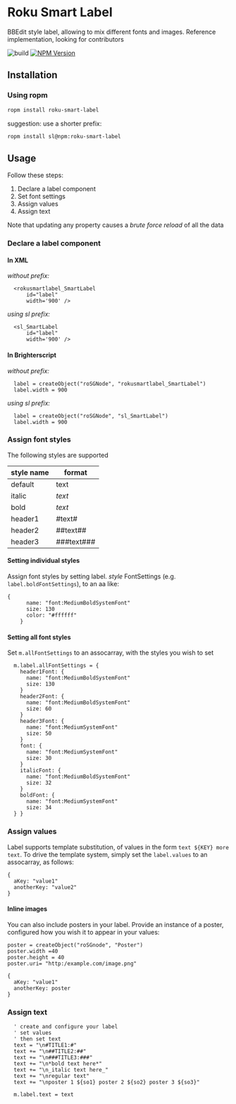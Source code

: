 # Roku Smart Label

BBEdit style label, allowing to mix different fonts and images. Reference implementation, looking for contributors

![build](https://github.com/rokucommunity/roku-smart-label/workflows/build/badge.svg)
[![NPM Version](https://badge.fury.io/js/roku-smart-label.svg?style=flat)](https://npmjs.org/package/roku-smart-label)

## Installation
### Using ropm
```bash
ropm install roku-smart-label
```

suggestion: use a shorter prefix:

```bash
ropm install sl@npm:roku-smart-label
```

## Usage

Follow these steps:

  1. Declare a label component
  1. Set font settings
  1. Assign values
  1. Assign text

Note that updating any property causes a _brute force reload_ of all the data

### Declare a label component

#### In XML

*without prefix:*

```
  <rokusmartlabel_SmartLabel 
      id="label"
      width='900' />
```


*using sl prefix:*

```
  <sl_SmartLabel 
      id="label"
      width='900' />
```

#### In Brighterscript

*without prefix:*

```
  label = createObject("roSGNode", "rokusmartlabel_SmartLabel")
  label.width = 900
```


*using sl prefix:*

```
  label = createObject("roSGNode", "sl_SmartLabel")
  label.width = 900
```

### Assign font styles

The following styles are supported

| style name | format |
| --- | --- |
| default | text |
| italic | _text_ |
| bold | *text* |
| header1 | #text# |
| header2 | ##text## |
| header3 | ###text### |

#### Setting individual styles

Assign font styles by setting label. _style_ FontSettings (e.g. `label.boldFontSettings`), to an aa like:

```
{
      name: "font:MediumBoldSystemFont"
      size: 130
      color: "#ffffff"
    }
```

#### Setting all font styles

Set `m.allFontSettings` to an assocarray, with the styles you wish to set

```
  m.label.allFontSettings = {
    header1Font: {
      name: "font:MediumBoldSystemFont"
      size: 130
    }
    header2Font: {
      name: "font:MediumBoldSystemFont"
      size: 60
    }
    header3Font: {
      name: "font:MediumSystemFont"
      size: 50
    }
    font: {
      name: "font:MediumSystemFont"
      size: 30
    }
    italicFont: {
      name: "font:MediumBoldSystemFont"
      size: 32
    }
    boldFont: {
      name: "font:MediumSystemFont"
      size: 34
  } }
```

### Assign values

Label supports template substitution, of values in the form `text ${KEY} more text`. To drive the template system, simply set the `label.values` to an assocarray, as follows:
```
{
  aKey: "value1"
  anotherKey: "value2"
}
```

#### Inline images

You can also include posters in your label. Provide an instance of a poster, configured how you wish it to appear in your values:
```
poster = createObject("roSGnode", "Poster")
poster.width =40
poster.height = 40
poster.uri= "http:/example.com/image.png"

{
  aKey: "value1"
  anotherKey: poster
}
```

### Assign text

```
  ' create and configure your label
  ' set values
  ' then set text
  text = "\n#TITLE1:#"
  text += "\n##TITLE2:##"
  text += "\n###TITLE3:###"
  text += "\n*bold text here*"
  text += "\n_italic text here_"
  text += "\nregular text"
  text += "\nposter 1 ${so1} poster 2 ${so2} poster 3 ${so3}"

  m.label.text = text
```